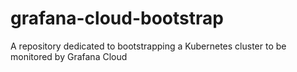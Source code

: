 # grafana-cloud-bootstrap
A repository dedicated to bootstrapping a Kubernetes cluster to be monitored by Grafana Cloud
